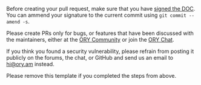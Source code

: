 Before creating your pull request, make sure that you have
[signed the DOC](https://github.com/thycotic-rd/ladon/blob/master/CONTRIBUTING.md#developers-certificate-of-origin). You can ammend your
signature to the current commit using `git commit --amend -s`.

Please create PRs only for bugs, or features that have been discussed with the maintainers, either at the
[ORY Community](https://community.ory.am/) or join the [ORY Chat](https://gitter.im/ory-am/hydra).

If you think you found a security vulnerability, please refrain from posting it publicly on the forums, the chat, or GitHub
and send us an email to [hi@ory.am](mailto:hi@ory.am) instead.

Please remove this template if you completed the steps from above.
